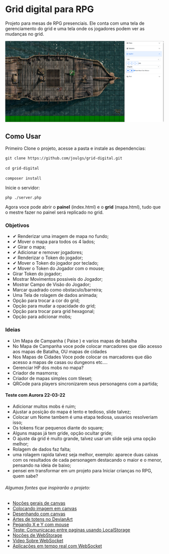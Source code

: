 # Grid digital para RPG
Projeto para mesas de RPG presenciais. Ele conta com uma tela de gerenciamento do grid e uma tela onde os jogadores podem ver as mudanças no grid.

![imagem do projeto](./screen.png)

## Como Usar

Primeiro Clone o projeto, acesse a pasta e instale as dependencias:

```
git clone https://github.com/joulgs/grid-digital.git

cd grid-digital

composer install
```

Inicie o servidor:

```
php ./server.php
```



Agora voce pode abrir o **painel** (index.html) e o **grid** (mapa.html), tudo que o mestre fazer no painel será replicado no grid.

### Objetivos
- ✔ Renderizar uma imagem de mapa no fundo;
- ✔ Mover o mapa para todos os 4 lados;
- ✔ Girar o mapa;
- ✔ Adicionar e remover jogadores;
- ✔ Renderizar o Token do jogador;
- ✔ Mover o Token do jogador por teclado;
- ✔ Mover o Token do Jogador com o mouse;
- Girar Token do jogador;
- Mostrar Movimentos possiveis do Jogador;
- Mostrar Campo de Visão do Jogador;
- Marcar quadrado como obstaculo/barreira;
- Uma Tela de rolagem de dados animada;
- Opção para trocar a cor do grid;
- Opção para mudar a opacidade do grid;
- Opção para trocar para grid hexagonal;
- Opção para adicionar mobs;

### Ideias
- Um Mapa de Campanha ( Paise ) e varios mapas de batalha
- No Mapa de Campanha voce pode colocar marcadores que dão acesso aos mapas de Batalha, OU mapas de cidades
- Nos Mapas de Cidades Voce pode colocar os marcadores que dão acesso a mapas de casas ou dungeons etc....
- Gerenciar HP dos mobs no mapa?
- Criador de masmorra;
- Criador de mapas simples com tileset;
- QRCode para players sincronizarem seus personagens com a partida;

#### Teste com Aurora 22-03-22
- Adicionar muitos mobs é ruim;
- Ajustar a posição do mapa é lento e tedioso, slide talvez;
- Colocar um Nome tambem é uma etapa tediosa, usuarios resolveriam isso;
- Os tokens ficar pequenos diante do square;
- Alguns mapas já tem gride, opção ocultar gride;
- O ajuste da grid é muito grande, talvez usar um slide sejá uma opção melhor;
- Rolagem de dados faz falta;
- uma rolagem rapida talvez seja melhor, exemplo: aparece duas caixas com os resultados de cada personagem destacando o maior e o menor, pensando na ideia de baixo;
- pensei em transformar em um projeto para Iniciar crianças no RPG, quem sabe?

###### Algumas fontes que inspirarão o projeto:
 - [Noções gerais de canvas](https://diveintohtml5.com.br/canvas.html)
 - [Colocando imagem em canvas](https://stackoverflow.com/questions/14012768/html5-canvas-background-image)
 - [Desenhando com canvas](https://developer.mozilla.org/pt-BR/docs/Web/API/Canvas_API/Tutorial/Drawing_shapes)
 - [Artes de totens no DevianArt](https://www.deviantart.com/ktechnicolour/art/Kian-Roll-20-Token-545614962)
 - [Pegando X e Y com mouse](https://pt.stackoverflow.com/questions/300375/como-obter-x-e-y-do-clique-em-canvas)
 - [Teste: Comunicaçao entre paginas usando LocalStorage](https://pt.stackoverflow.com/questions/83866/comunica%C3%A7%C3%A3o-entre-p%C3%A1ginas-via-javascript)
 - [Noções de WebStorage](https://developer.mozilla.org/pt-BR/docs/Web/API/Web_Storage_API/Using_the_Web_Storage_API)
 - [Video Sobre WebSocket](https://www.youtube.com/watch?v=zDfM0KQ5V8o)
 - [Aplicações em tempo real com WebSocket](https://www.treinaweb.com.br/blog/aplicacoes-em-tempo-real-com-php-usando-websockets/)
